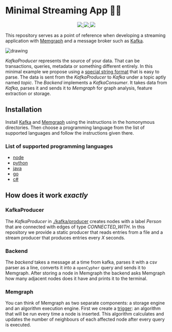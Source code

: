 # Minimal Streaming App 🚀🚀

<p align="center">
    <a href="https://github.com/memgraph/minimal-streaming-app/blob/main/LICENSE" alt="Licence">
        <img src="https://img.shields.io/github/license/memgraph/minimal-streaming-app" />
    </a>
    <a href="https://github.com/memgraph/minimal-streaming-app" alt="Languages">
        <img src="https://img.shields.io/github/languages/count/memgraph/minimal-streaming-app" />
    </a>
    <a href="https://github.com/memgraph/minimal-streaming-app/stargazers" alt="Stargazers">
        <img src="https://img.shields.io/github/stars/memgraph/minimal-streaming-app?style=social" />
    </a>
</p>

This repository serves as a point of reference when developing a streaming application with [Memgraph](https://memgraph.com) and a message broker such as [Kafka](https://kafka.apache.org).

![drawing](https://i.imgur.com/nmuJDgd.png)

*KafkaProducer* represents the source of your data.
That can be transactions, queries, metadata or something different entirely.
In this minimal example we propose using a [special string format](./kafka) that is easy to parse.
The data is sent from the *KafkaProducer* to *Kafka* under a topic aptly named *topic*.
The *Backend* implements a *KafkaConsumer*.
It takes data from *Kafka*, parses it and sends it to *Memgraph* for graph analysis, feature extraction or storage.

## Installation
Install [Kafka](./kafka) and [Memgraph](./memgraph) using the instructions in the homonymous directories.
Then choose a programming language from the list of supported languages and follow the instructions given there.

### List of supported programming languages
- [node](./backend/node)
- [python](./backend/python)
- [java](./backend/java)
- [go](./backend/go)
- [c#](./backend/cs)

## How does it work *exactly*
### KafkaProducer
The *KafkaProducer* in [./kafka/producer](./kafka/producer) creates nodes with a label *Person* that are connected with edges of type *CONNECTED_WITH*.
In this repository we provide a static producer that reads entries from a file and a stream producer that produces entries every *X* seconds.

### Backend
The *backend* takes a message at a time from kafka, parses it with a csv parser as a line, converts it into a `openCypher` query and sends it to Memgraph.
After storing a node in Memgraph the backend asks Memgraph how many adjacent nodes does it have and prints it to the terminal.

### Memgraph
You can think of Memgraph as two separate components: a storage engine and an algorithm execution engine.
First we create a [trigger](./memgraph/queries/create_trigger.cypher): an algorithm that will be run every time a node is inserted.
This algorithm calculates and updates the number of neighbours of each affected node after every query is executed.
